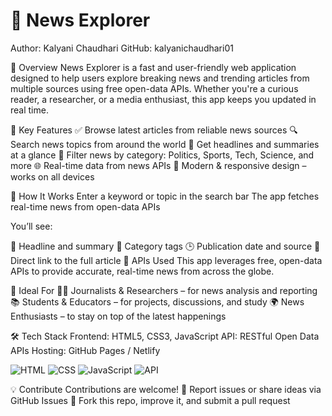 # 📰 News Explorer  

Author: Kalyani Chaudhari
GitHub: kalyanichaudhari01


📌 Overview
News Explorer is a fast and user-friendly web application designed to help users explore breaking news and trending articles from multiple sources using free open-data APIs. Whether you're a curious reader, a researcher, or a media enthusiast, this app keeps you updated in real time.

🌟 Key Features
✅ Browse latest articles from reliable news sources
🔍 Search news topics from around the world
📰 Get headlines and summaries at a glance
📂 Filter news by category: Politics, Sports, Tech, Science, and more
🌐 Real-time data from news APIs
📱 Modern & responsive design – works on all devices

🚀 How It Works
Enter a keyword or topic in the search bar
The app fetches real-time news from open-data APIs

You’ll see:

📰 Headline and summary
📌 Category tags
🕒 Publication date and source
🔗 Direct link to the full article
🔗 APIs Used
This app leverages free, open-data APIs to provide accurate, real-time news from across the globe.

🎯 Ideal For
🧑‍💼 Journalists & Researchers – for news analysis and reporting
📚 Students & Educators – for projects, discussions, and study
🌍 News Enthusiasts – to stay on top of the latest happenings

🛠 Tech Stack
Frontend: HTML5, CSS3, JavaScript
API: RESTful Open Data APIs
Hosting: GitHub Pages / Netlify


![HTML](https://img.shields.io/badge/HTML5-E34F26?style=flat-square&logo=html5&logoColor=white)
![CSS](https://img.shields.io/badge/CSS3-1572B6?style=flat-square&logo=css3&logoColor=white)
![JavaScript](https://img.shields.io/badge/JavaScript-F7DF1E?style=flat-square&logo=javascript&logoColor=black)
![API](https://img.shields.io/badge/API-Free%20Open%20Data-9cf?style=flat-square&logo=news)

💡 Contribute
Contributions are welcome!
📩 Report issues or share ideas via GitHub Issues
🔧 Fork this repo, improve it, and submit a pull request
